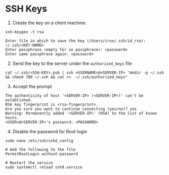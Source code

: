 # SSH Keys

1. Create the key on a client machine:

```
ssh-keygen -t rsa
```

```
Enter file in which to save the key (/Users/crux/.ssh/id_rsa): ~/.ssh/<KEY-NAME>
Enter passphrase (empty for no passphrase): <password>
Enter same passphrase again: <password>
```

2. Send the key to the server under the `authorized_keys` file

```
cat ~/.ssh/<SSH-KEY>.pub | ssh <USERNAME>@<SERVER-IP> "mkdir -p ~/.ssh && chmod 700 ~/.ssh && cat >>  ~/.ssh/authorized_keys"
```

3. Accept the prompt

```
The authenticity of host '<SERVER-IP> (<SERVER-IP>)' can't be established.
RSA key fingerprint is <rsa-fingerprint>.
Are you sure you want to continue connecting (yes/no)? yes
Warning: Permanently added '<SERVER-IP>' (RSA) to the list of known hosts.
<USER>@<SERVER-IP>'s password: <PASSWORD> 
```

4. Disable the password for Root login

```
sudo nano /etc/ssh/sshd_config
```

```
# Add the following to the file
PermitRootLogin without-password
```

```
# Restart the service
sudo systemctl reload sshd.service
```
